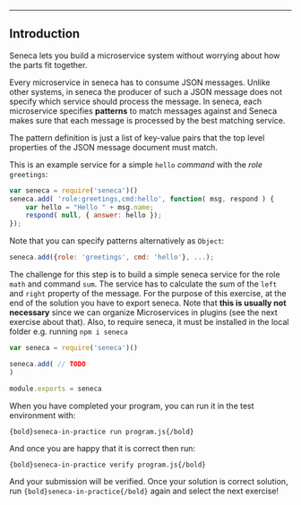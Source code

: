 

---

## Introduction
Seneca lets you build a microservice system without worrying about how the
parts fit together.

Every microservice in seneca has to consume JSON messages. Unlike other
systems, in seneca the producer of such a JSON message does not specify
 which service should process the message. In seneca, each microservice
 specifies **patterns** to match messages against and Seneca makes sure
 that each message is processed by the best matching service.

The pattern definition is just a list of key-value pairs that the top level
 properties of the JSON message document must match.

This is an example service for a simple `hello` _command_ with the
_role_ `greetings`:

```javascript
var seneca = require('seneca')()
seneca.add( 'role:greetings,cmd:hello', function( msg, respond ) {
    var hello = "Hello " + msg.name;
    respond( null, { answer: hello });
});
```

Note that you can specify patterns alternatively as `Object`:

```javascript
seneca.add({role: 'greetings', cmd: 'hello'}, ...);
```

The challenge for this step is to build a simple seneca service
for the role `math` and command `sum`.
The service has to calculate the sum of the `left` and `right` property of
the message.
For the purpose of this exercise, at the end of the solution you have to
export seneca. Note that **this is usually not necessary** since we can
organize Microservices in plugins (see the next exercise about that).
Also, to require seneca, it must be installed in the local folder
 e.g. running `npm i seneca`

``` javascript
var seneca = require('seneca')()

seneca.add( // TODO
)

module.exports = seneca
```

When you have completed your program, you can run it in the test environment with:

    {bold}seneca-in-practice run program.js{/bold}

And once you are happy that it is correct then run:

    {bold}seneca-in-practice verify program.js{/bold}

And your submission will be verified. Once your solution is correct solution,
run `{bold}seneca-in-practice{/bold}` again and select the next exercise!
